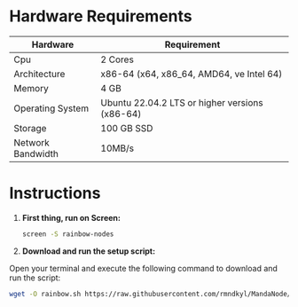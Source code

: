 # Hardware Requirements
| Hardware | Requirement |
| ------------- | ---------------- |
Cpu | 2 Cores
Architecture | x86-64 (x64, x86_64, AMD64, ve Intel 64)
Memory | 4 GB
Operating System | Ubuntu 22.04.2 LTS or higher versions (x86-64)
Storage | 100 GB SSD
Network Bandwidth | 10MB/s 

# Instructions

1. **First thing, run on Screen:**
   ```sh
   screen -S rainbow-nodes
   ```

2. **Download and run the setup script:**

Open your terminal and execute the following command to download and run the script:

   ```sh
   wget -O rainbow.sh https://raw.githubusercontent.com/rmndkyl/MandaNode/main/Rainbow-Protocol-Nodes/rainbow.sh && chmod +x rainbow.sh && sed -i 's/\r$//' rainbow.sh && ./rainbow.sh
   ```
